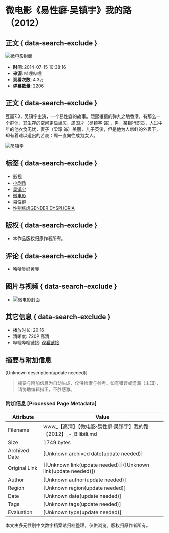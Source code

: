 # 微电影《易性癖·吴镇宇》我的路（2012）

## 正文 { data-search-exclude }


![微电影封面](//i0.hdslb.com/bfs/archive/f452e1e34669fea53eea4b3afd5d5be5cb3ed611.jpg@100w_100h_1c.webp)

- **时间**: 2014-07-15 10:38:16
- **来源**: 哔哩哔哩
- **观看次数**: 4.3万
- **弹幕数量**: 2206

## 正文 { data-search-exclude }

豆瓣7.3，吴镇宇主演，一个易性癖的故事。熙熙攘攘的弹丸之地香港，有那么一个群体，其生存的空间更显逼仄，周国才（吴镇宇 饰），男，某银行职员，人过中年的他衣食无忧，妻子（梁琤 饰）美丽，儿子英俊，但是他为人新鲜的外表下，却有着难以道出的苦衷：周一直向往成为女人。

![吴镇宇](//i0.hdslb.com/bfs/face/3be5cd12df4e0859b79f665d7d6e238926902c46.jpg@96w.webp)

## 标签 { data-search-exclude }
- [影视](//www.bilibili.com/v/cinephile)
- [小剧场](//www.bilibili.com/v/cinephile/shortplay)
- [吴镇宇](//search.bilibili.com/all?keyword=%E5%90%B4%E9%95%87%E5%AE%87&from_source=video_tag)
- [微电影](//search.bilibili.com/all?keyword=%E5%BE%AE%E7%94%B5%E5%BD%B1&from_source=video_tag)
- [易性癖](//search.bilibili.com/all?keyword=%E6%98%93%E6%80%A7%E7%99%96&from_source=video_tag)
- [性别焦虑GENDER DYSPHORIA](//search.bilibili.com/all?keyword=%E6%80%A7%E5%88%AB%E7%84%A6%E8%99%91GENDER%20DYSPHORIA&from_source=video_tag)

## 版权 { data-search-exclude }
- 本作品版权归原作者所有。

## 评论 { data-search-exclude }
- 哈哈吴妈黄爹

## 图片与视频 { data-search-exclude }
- ![微电影封面](//i0.hdslb.com/bfs/archive/f452e1e34669fea53eea4b3afd5d5be5cb3ed611.jpg@518w_290h_1c_!web-video-share-cover.webp)

## 其它信息 { data-search-exclude }
- 播放时长: 20:16
- 清晰度: 720P 高清
- 哔哩哔哩链接: [观看链接](//www.bilibili.com)
<!-- tcd_original_link https://www.bilibili.com/video/av1292009 -->


## 摘要与附加信息

<!-- tcd_abstract -->
[Unknown description(update needed)]
<!-- tcd_abstract_end -->

> 摘要与附加信息为自动生成，仅供检索与参考。如有错误或遗漏（未知），请协助编辑指正，不胜感激。

### 附加信息 [Processed Page Metadata]

| Attribute       | Value                                  |
|-----------------|----------------------------------------|
| Filename        | www_【高清】【微电影·易性癖·吴镇宇】我的路【2012】_-_Bilibili.md                             |
| Size            | 1749 bytes                           |
| Archived Date   | [Unknown archived date(update needed)]                             |
| Original Link   | [[Unknown link(update needed)]]([Unknown link(update needed)])                       |
| Author          | [Unknown author(update needed)]                               |
| Region          | [Unknown region(update needed)]                               |
| Date            | [Unknown date(update needed)]                                 |
| Tags            | [Unknown tags(update needed)]                                 |
| Evaluation            | [Unknown type(update needed)]                                 |
<!-- tcd_table_end -->

本文由多元性别中文数字档案馆归档整理，仅供浏览。版权归原作者所有。
